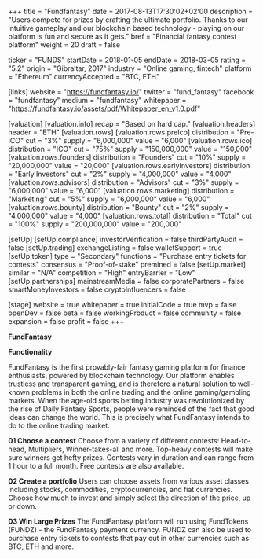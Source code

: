 +++
title = "Fundfantasy"
date = 2017-08-13T17:30:02+02:00
description = "Users compete for prizes by crafting the ultimate portfolio. Thanks to our intuitive gameplay and our blockchain based technology - playing on our platform is fun and secure as it gets."
bref = "Financial fantasy contest platform"
weight = 20
draft = false

ticker = "FUNDS"
startDate = 2018-01-05
endDate = 2018-03-05
rating = "5.2"
origin = "Gibraltar, 2017"
industry = "Online gaming, fintech"
platform = "Ethereum"
currencyAccepted = "BTC, ETH"

[links]
  website = "https://fundfantasy.io/"
  twitter = "fund_fantasy"
  facebook = "fundfantasy"
  medium = "fundfantasy"
  whitepaper = "https://fundfantasy.io/assets/pdf/Whitepaper_en_v1.0.pdf"

[valuation]
  [valuation.info]
    recap = "Based on hard cap."
  [valuation.headers]
    header = "ETH"
  [valuation.rows]
    [valuation.rows.preIco]
      distribution = "Pre-ICO"
      cut = "3%"
      supply = "6,000,000"
      value = "6,000"
    [valuation.rows.ico]
      distribution = "ICO"
      cut = "75%"
      supply = "150,000,000"
      value = "150,000"
    [valuation.rows.founders]
      distribution = "Founders"
      cut = "10%"
      supply = "20,000,000"
      value = "20,000"
    [valuation.rows.earlyInvestors]
      distribution = "Early Investors"
      cut = "2%"
      supply = "4,000,000"
      value = "4,000" 
    [valuation.rows.advisors]
      distribution = "Advisors"
      cut = "3%"
      supply = "6,000,000"
      value = "6,000"
    [valuation.rows.marketing]
      distribution = "Marketing"
      cut = "5%"
      supply = "6,000,000"
      value = "6,000"
    [valuation.rows.bounty]
      distribution = "Bounty"
      cut = "2%"
      supply = "4,000,000"
      value = "4,000"
    [valuation.rows.total]
      distribution = "Total"
      cut = "100%"
      supply = "200,000,000"
      value = "200,000"

[setUp]
  [setUp.compliance]
    investorVerification = false
    thirdPartyAudit = false
  [setUp.trading]
    exchangeListing = false
    walletSupport = true
  [setUp.token]
    type = "Secondary"
    functions = "Purchase entry tickets for contests"
    consensus = "Proof-of-stake"
    premined = false
  [setUp.market]
    similar = "N/A"
    competition = "High"
    entryBarrier = "Low"
  [setUp.partnerships]
    mainstreamMedia = false
    corporatePartners = false
    smartMoneyInvestors = false
    cryptoInfluencers = false

[stage]
  website = true
  whitepaper = true
  initialCode = true
  mvp = false
  openDev = false
  beta = false
  workingProduct = false
  community = false
  expansion = false
  profit = false
+++

**FundFantasy**

**Functionality**

FundFantasy is the first provably-fair fantasy gaming platform for finance enthusiasts, powered by blockchain technology. Our platform enables trustless and transparent gaming, and is therefore a natural solution to well-known problems in both the online trading and the online gaming/gambling markets. When the age-old sports betting industry was revolutionized by the rise of Daily Fantasy Sports, people were reminded of the fact that good ideas can change the world. This is precisely what FundFantasy intends to do to the online trading market.

**01 Choose a contest**
Choose from a variety of different contests: Head-to-head, Multipliers, Winner-takes-all and more. Top-heavy contests will make sure winners get hefty prizes. Contests vary in duration and can range from 1 hour to a full month. Free contests are also available.

**02 Create a portfolio**
Users can choose assets from various asset classes including stocks, commodities, cryptocurrencies, and fiat currencies. Choose how much to invest and simply select the direction of the price, up or down.

**03 Win Large Prizes**
The FundFantasy platform will run using FundTokens (FUNDZ) - the FundFantasy payment currency. FUNDZ can also be used to purchase entry tickets to contests that pay out in other currencies such as BTC, ETH and more.
